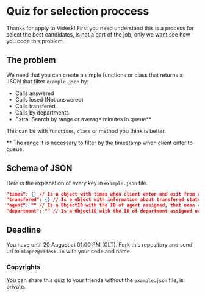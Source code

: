 # Quiz for selection proccess

Thanks for apply to Videsk! First you need understand this is a process for select the best candidates, is not a part of the job, only we want see how you code this problem.

## The problem

We need that you can create a simple functions or class that returns a JSON that filter `example.json` by:

* Calls answered
* Calls losed (Not answered)
* Calls transfered
* Calls by departments
* Extra: Search by range or average minutes in queue**

This can be with `functions`, `class` or method you think is better.

** The range it is necessary to filter by the timestamp when client enter to queue.

## Schema of JSON

Here is the explanation of every key in `example.json` file.

```json
"times": {} // Is a object with times when client enter and exit from queue
"transfered": {} // Is a object with information about transfered status of queued call
"agent": "" // Is a ObjectID with the ID of agent assigned, that mean call answered and assigned
"department": "" // Is a ObjectID with the ID of department assigned or selected by client
```

## Deadline

You have until 20 August at 01:00 PM (CLT). Fork this repository and send url to `mlopez@videsk.io` with your code and name.

### Copyrights

You can share this quiz to your friends without the `example.json` file, is private.
